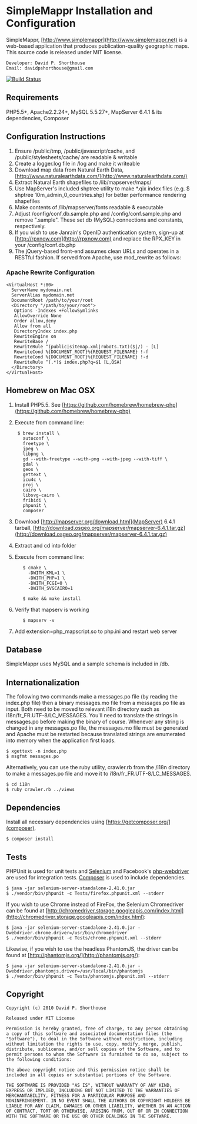 SimpleMappr Installation and Configuration
==========================================

SimpleMappr, [http://www.simplemappr](http://www.simplemappr.net) is a web-based application that produces publication-quality geographic maps. This source code is released under MIT license.

    Developer: David P. Shorthouse
    Email: davidpshorthouse@gmail.com

[![Build Status](https://secure.travis-ci.org/dshorthouse/SimpleMappr.png?branch=master)](http://travis-ci.org/dshorthouse/SimpleMappr)

Requirements
--------------------------
PHP5.5+, Apache2.2.24+, MySQL 5.5.27+, MapServer 6.4.1 & its dependencies, Composer

Configuration Instructions
--------------------------

1. Ensure /public/tmp, /public/javascript/cache, and /public/stylesheets/cache/ are readable & writable
2. Create a logger.log file in /log and make it writeable
3. Download map data from Natural Earth Data, [http://www.naturalearthdata.com/](http://www.naturalearthdata.com/)
4. Extract Natural Earth shapefiles to /lib/mapserver/maps/
5. Use MapServer's included shptree utility to make *.qix index files (e.g. $ shptree 10m_admin_0_countries.shp) for better performance rendering shapefiles
6. Make contents of /lib/mapserver/fonts readable & executable
7. Adjust /config/conf.db.sample.php and /config/conf.sample.php and remove ".sample". These set db (MySQL) connections and constants, respectively.
8. If you wish to use Janrain's OpenID authentication system, sign-up at [http://rpxnow.com](http://rpxnow.com) and replace the RPX_KEY in your /config/conf.db.php
9. The jQuery-based front-end assumes clean URLs and operates in a RESTful fashion. If served from Apache, use mod_rewrite as follows:

### Apache Rewrite Configuration

    <VirtualHost *:80>
      ServerName mydomain.net
      ServerAlias mydomain.net
      DocumentRoot /path/to/your/root
      <Directory "/path/to/your/root">
       Options -Indexes +FollowSymlinks
       AllowOverride None
       Order allow,deny
       Allow from all
       DirectoryIndex index.php
       RewriteEngine on
       RewriteBase /
       RewriteRule ^(public|sitemap.xml|robots.txt)($|/) - [L]
       RewriteCond %{DOCUMENT_ROOT}%{REQUEST_FILENAME} !-f
       RewriteCond %{DOCUMENT_ROOT}%{REQUEST_FILENAME} !-d
       RewriteRule ^(.*)$ index.php?q=$1 [L,QSA]
      </Directory>
    </VirtualHost>

Homebrew on Mac OSX
-------------------
1. Install PHP5.5. See [https://github.com/homebrew/homebrew-php](https://github.com/homebrew/homebrew-php)
2. Execute from command line:

        $ brew install \
          autoconf \
          freetype \
          jpeg \
          libpng \
          gd --with-freetype --with-png --with-jpeg --with-tiff \
          gdal \
          geos \
          gettext \
          icu4c \
          proj \
          cairo \
          libsvg-cairo \
          fribidi \
          phpunit \
          composer

3. Download [http://mapserver.org/download.html](MapServer) 6.4.1 tarball, [http://download.osgeo.org/mapserver/mapserver-6.4.1.tar.gz](http://download.osgeo.org/mapserver/mapserver-6.4.1.tar.gz)
4. Extract and cd into folder
5. Execute from command line:

          $ cmake \
            -DWITH_KML=1 \
            -DWITH_PHP=1 \
            -DWITH_FCGI=0 \
            -DWITH_SVGCAIRO=1

          $ make && make install

6. Verify that mapserv is working

          $ mapserv -v

7. Add extension=php_mapscript.so to php.ini and restart web server

Database
--------

SimpleMappr uses MySQL and a sample schema is included in /db.

Internationalization
--------------------

The following two commands make a messages.po file (by reading the index.php file) then a binary messages.mo file from a messages.po file as input. Both need to be moved to relevant i18n directory such as i18n/fr\_FR.UTF-8/LC\_MESSAGES. You'll need to translate the strings in messages.po before making the binary of course. Whenever any string is changed in any messages.po file, the messages.mo file must be generated and Apache must be restarted because translated strings are enumerated into memory when the application first loads.

    $ xgettext -n index.php
    $ msgfmt messages.po

Alternatively, you can use the ruby utility, crawler.rb from the /i18n directory to make a messages.po file and move it to i18n/fr\_FR.UTF-8/LC\_MESSAGES.

    $ cd i18n
    $ ruby crawler.rb ../views

Dependencies
------------

Install all necessary dependencies using [https://getcomposer.org/](composer).

    $ composer install

Tests
-----

PHPUnit is used for unit tests and [Selenium](http://selenium-release.storage.googleapis.com/index.html?path=2.41/) and Facebook's [php-webdriver](https://github.com/facebook/php-webdriver) are used for integration tests. [Composer](https://getcomposer.org/) is used to include dependencies.

    $ java -jar selenium-server-standalone-2.41.0.jar
    $ ./vendor/bin/phpunit -c Tests/firefox.phpunit.xml --stderr

If you wish to use Chrome instead of FireFox, the Selenium Chromedriver can be found at [http://chromedriver.storage.googleapis.com/index.html](http://chromedriver.storage.googleapis.com/index.html):

    $ java -jar selenium-server-standalone-2.41.0.jar -Dwebdriver.chrome.driver=/usr/bin/chromedriver
    $ ./vendor/bin/phpunit -c Tests/chrome.phpunit.xml --stderr

Likewise, if you wish to use the headless PhantomJS, the driver can be found at [http://phantomjs.org/](http://phantomjs.org/):

    $ java -jar selenium-server-standalone-2.41.0.jar -Dwebdriver.phantomjs.driver=/usr/local/bin/phantomjs
    $ ./vendor/bin/phpunit -c Tests/phantomjs.phpunit.xml --stderr

Copyright
---------

    Copyright (c) 2010 David P. Shorthouse

    Released under MIT License

    Permission is hereby granted, free of charge, to any person obtaining
    a copy of this software and associated documentation files (the
    "Software"), to deal in the Software without restriction, including
    without limitation the rights to use, copy, modify, merge, publish,
    distribute, sublicense, and/or sell copies of the Software, and to
    permit persons to whom the Software is furnished to do so, subject to
    the following conditions:

    The above copyright notice and this permission notice shall be
    included in all copies or substantial portions of the Software.

    THE SOFTWARE IS PROVIDED "AS IS", WITHOUT WARRANTY OF ANY KIND,
    EXPRESS OR IMPLIED, INCLUDING BUT NOT LIMITED TO THE WARRANTIES OF
    MERCHANTABILITY, FITNESS FOR A PARTICULAR PURPOSE AND
    NONINFRINGEMENT. IN NO EVENT SHALL THE AUTHORS OR COPYRIGHT HOLDERS BE
    LIABLE FOR ANY CLAIM, DAMAGES OR OTHER LIABILITY, WHETHER IN AN ACTION
    OF CONTRACT, TORT OR OTHERWISE, ARISING FROM, OUT OF OR IN CONNECTION
    WITH THE SOFTWARE OR THE USE OR OTHER DEALINGS IN THE SOFTWARE.
